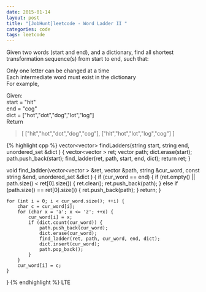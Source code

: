 ```yaml
---
date: 2015-01-14
layout: post
title: "[JobHunt]leetcode - Word Ladder II "
categories: code
tags: leetcode
---
```


Given two words (start and end), and a dictionary, find all shortest transformation sequence(s) from start to end, such that:   

Only one letter can be changed at a time   
Each intermediate word must exist in the dictionary   
For example,   

Given:   
start = "hit"   
end = "cog"   
dict = ["hot","dot","dog","lot","log"]   
Return
>  [
>    ["hit","hot","dot","dog","cog"],
>    ["hit","hot","lot","log","cog"]
>  ]

{% highlight cpp %}
vector<vector<string>> findLadders(string start, 
                                   string end, 
                                   unordered_set<string> &dict
) {
    vector<vector<string> > ret;
    vector<string> path;
    dict.erase(start);
    path.push_back(start);
    find_ladder(ret, path, start, end, dict);
    return ret;
}

void find_ladder(vector<vector<string> > &ret, 
                 vector<string> &path, 
                 string &cur_word,
                 const string &end,
                 unordered_set<string> &dict
) {
    if (cur_word == end) {
        if (ret.empty() || path.size() < ret[0].size()) {
            ret.clear();
            ret.push_back(path);
        } else if (path.size() == ret[0].size()) {
            ret.push_back(path);
        }
        return;
    }
    
    for (int i = 0; i < cur_word.size(); ++i) {
        char c = cur_word[i];
        for (char x = 'a'; x <= 'z'; ++x) {
            cur_word[i] = x;
            if (dict.count(cur_word)) {
                path.push_back(cur_word);
                dict.erase(cur_word);
                find_ladder(ret, path, cur_word, end, dict);
                dict.insert(cur_word);
                path.pop_back();
            }
        }
        cur_word[i] = c;
    }
}
{% endhighlight %}
LTE